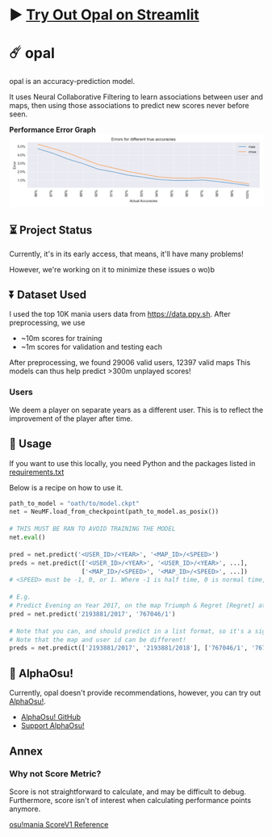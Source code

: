 # :arrow_forward: [**Try Out Opal on Streamlit**](https://opal-ai.streamlit.app/)

# :comet: opal
opal is an accuracy-prediction model.

It uses Neural Collaborative Filtering to learn associations between user and maps, then using those associations to
predict new scores never before seen.

**Performance Error Graph**
![Performance Graph](opal/models/V2_2023_04/error.png)

## :hourglass_flowing_sand: Project Status

Currently, it's in its early access, that means, it'll have many problems!

However, we're working on it to minimize these issues o wo)b

## :arrow_double_down: Dataset Used

I used the top 10K mania users data from https://data.ppy.sh.
After preprocessing, we use
- ~10m scores for training
- ~1m scores for validation and testing each

After preprocessing, we found 29006 valid users, 12397 valid maps
This models can thus help predict >300m unplayed scores!

### Users
We deem a player on separate years as a different user. This is to reflect
the improvement of the player after time.

## :high_brightness: Usage

If you want to use this locally, you need Python and the packages listed in [requirements.txt](requirements.txt)

Below is a recipe on how to use it.
```py
path_to_model = "oath/to/model.ckpt"
net = NeuMF.load_from_checkpoint(path_to_model.as_posix())

# THIS MUST BE RAN TO AVOID TRAINING THE MODEL
net.eval()

pred = net.predict('<USER_ID>/<YEAR>', '<MAP_ID>/<SPEED>')
preds = net.predict(['<USER_ID>/<YEAR>', '<USER_ID>/<YEAR>', ...],
                    ['<MAP_ID>/<SPEED>', '<MAP_ID>/<SPEED>', ...])
# <SPEED> must be -1, 0, or 1. Where -1 is half time, 0 is normal time, 1 is double time.

# E.g.
# Predict Evening on Year 2017, on the map Triumph & Regret [Regret] at Double Time
pred = net.predict('2193881/2017', '767046/1')

# Note that you can, and should predict in a list format, so it's a significantly faster.
# Note that the map and user id can be different!
preds = net.predict(['2193881/2017', '2193881/2018'], ['767046/1', '767046/0'])
```

## :brain: AlphaOsu!
Currently, opal doesn't provide recommendations, however, you can try out [AlphaOsu!](https://alphaosu.keytoix.vip/).
- [AlphaOsu! GitHub](https://github.com/AlphaOSU)
- [Support AlphaOsu!](https://alphaosu.keytoix.vip/support)

## Annex

### Why not Score Metric?
Score is not straightforward to calculate, and may be difficult to debug. Furthermore, score isn't of interest when
calculating performance points anymore.

[osu!mania ScoreV1 Reference](https://osu.ppy.sh/wiki/en/Gameplay/Score/ScoreV1/osu%21mania)
